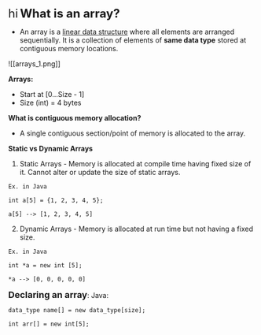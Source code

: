 <font size=5>hi</font>
<strong><font size=5>What is an array?</font></strong> 
- An array is a <u>linear data structure</u> where all elements are arranged sequentially. It is a collection of elements of <strong>same data type</strong> stored at contiguous memory locations. 

![[arrays_1.png]]

<strong>Arrays:</strong> 
- Start at [0...Size - 1]
- Size (int) = 4 bytes

<strong>What is contiguous memory allocation?</strong>
- A single contiguous section/point of memory is allocated to the array. 

<strong>Static vs Dynamic Arrays</strong>
1) Static Arrays - Memory is allocated at compile time having fixed size of it. Cannot alter or update the size of static arrays. 
```
Ex. in Java

int a[5] = {1, 2, 3, 4, 5};

a[5] --> [1, 2, 3, 4, 5]
```

2) Dynamic Arrays - Memory is allocated at run time but not having a fixed size. 
```
Ex. in Java

int *a = new int [5];

*a --> [0, 0, 0, 0, 0]
```

<strong><font size=4>Declaring an array</font></strong>:
Java: 
```
data_type name[] = new data_type[size];

int arr[] = new int[5];
```


